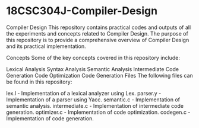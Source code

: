 # 18CSC304J-Compiler-Design

Compiler Design
This repository contains practical codes and outputs of all the experiments and concepts related to Compiler Design. The purpose of this repository is to provide a comprehensive overview of Compiler Design and its practical implementation.

Concepts
Some of the key concepts covered in this repository include:

Lexical Analysis
Syntax Analysis
Semantic Analysis
Intermediate Code Generation
Code Optimization
Code Generation
Files
The following files can be found in this repository:

lex.l - Implementation of a lexical analyzer using Lex.
parser.y - Implementation of a parser using Yacc.
semantic.c - Implementation of semantic analysis.
intermediate.c - Implementation of intermediate code generation.
optimizer.c - Implementation of code optimization.
codegen.c - Implementation of code generation.
